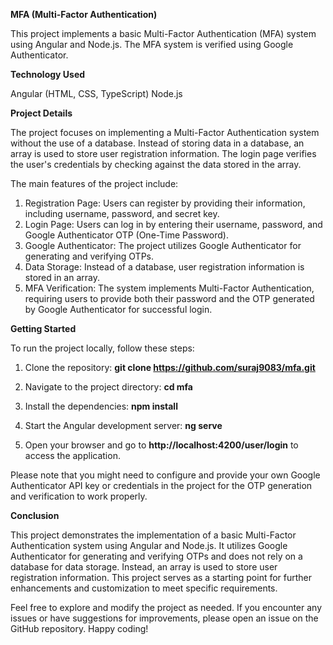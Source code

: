 **MFA (Multi-Factor Authentication)**

This project implements a basic Multi-Factor Authentication (MFA) system using Angular and Node.js. The MFA system is verified using Google Authenticator.

**Technology Used**

Angular (HTML, CSS, TypeScript)
Node.js

**Project Details**

The project focuses on implementing a Multi-Factor Authentication system without the use of a database. Instead of storing data in a database, an array is used to store user registration information. The login page verifies the user's credentials by checking against the data stored in the array.

The main features of the project include:

1. Registration Page: Users can register by providing their information, including username, password, and secret key.
2. Login Page: Users can log in by entering their username, password, and Google Authenticator OTP (One-Time Password).
3. Google Authenticator: The project utilizes Google Authenticator for generating and verifying OTPs.
4. Data Storage: Instead of a database, user registration information is stored in an array.
5. MFA Verification: The system implements Multi-Factor Authentication, requiring users to provide both their password and the OTP generated by Google Authenticator for successful login.

**Getting Started**

To run the project locally, follow these steps:

1. Clone the repository: **git clone https://github.com/suraj9083/mfa.git**
 
2. Navigate to the project directory: **cd mfa**
 
3. Install the dependencies: **npm install**
 
4. Start the Angular development server: **ng serve**
 
5. Open your browser and go to **http://localhost:4200/user/login** to access the application.
 
Please note that you might need to configure and provide your own Google Authenticator API key or credentials in the project for the OTP generation and verification to work properly.

**Conclusion**

This project demonstrates the implementation of a basic Multi-Factor Authentication system using Angular and Node.js. It utilizes Google Authenticator for generating and verifying OTPs and does not rely on a database for data storage. Instead, an array is used to store user registration information. This project serves as a starting point for further enhancements and customization to meet specific requirements.

Feel free to explore and modify the project as needed. If you encounter any issues or have suggestions for improvements, please open an issue on the GitHub repository. Happy coding!
